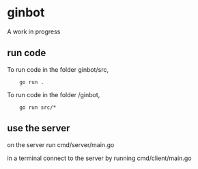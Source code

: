 # ginbot
A work in progress
## run code

To run code in the folder ginbot/src,

        go run .

To run code in the folder /ginbot,

        go run src/*

## use the server

on the server run cmd/server/main.go

in a terminal connect to the server by running cmd/client/main.go
